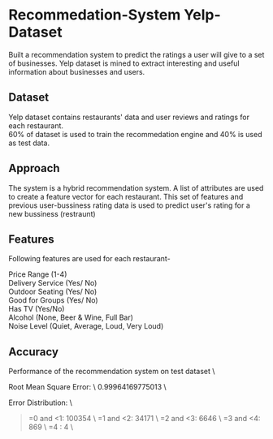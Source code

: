 # Recommedation-System Yelp-Dataset

Built a recommendation system to predict the ratings a user will give to a set of businesses. Yelp dataset is mined to extract interesting and useful information about businesses and users. 

## Dataset
Yelp dataset contains restaurants' data and user reviews and ratings for each restaurant. <br>
60% of dataset is used to train the recommedation engine and 40% is used as test data.

## Approach 
The system is a hybrid recommendation system. 
A list of attributes are used to create a feature vector for each restaurant. 
This set of features and previous user-bussiness rating data is used to predict user's rating for a new bussiness (restraunt)

## Features 
Following features are used for each restaurant- 

Price Range (1-4) <br> 
Delivery Service (Yes/ No) <br>
Outdoor Seating (Yes/ No)  <br> 
Good for Groups (Yes/ No) <br> 
Has TV (Yes/No) <br> 
Alcohol (None, Beer & Wine, Full Bar)  <br>
Noise Level (Quiet, Average, Loud, Very Loud)  <br>


## Accuracy 
Performance of the recommendation system on test dataset \\

Root Mean Square Error: \\
0.99964169775013 \\

Error Distribution: \\
>=0 and <1: 100354 \\
>=1 and <2: 34171 \\
>=2 and <3: 6646 \\
>=3 and <4: 869 \\
>=4 : 4 \\




